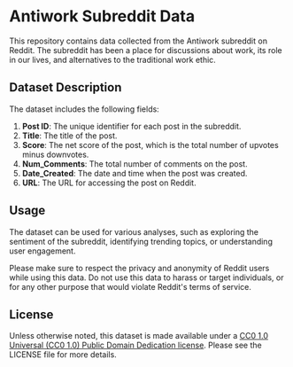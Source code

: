 # Antiwork Subreddit Data

This repository contains data collected from the Antiwork subreddit on Reddit. The subreddit has been a place for discussions about work, its role in our lives, and alternatives to the traditional work ethic.

## Dataset Description

The dataset includes the following fields:

1. **Post ID**: The unique identifier for each post in the subreddit.
2. **Title**: The title of the post.
3. **Score**: The net score of the post, which is the total number of upvotes minus downvotes.
4. **Num_Comments**: The total number of comments on the post.
5. **Date_Created**: The date and time when the post was created.
6. **URL**: The URL for accessing the post on Reddit.

## Usage

The dataset can be used for various analyses, such as exploring the sentiment of the subreddit, identifying trending topics, or understanding user engagement.

Please make sure to respect the privacy and anonymity of Reddit users while using this data. Do not use this data to harass or target individuals, or for any other purpose that would violate Reddit's terms of service.

## License

Unless otherwise noted, this dataset is made available under a [CC0 1.0 Universal (CC0 1.0) Public Domain Dedication license](https://creativecommons.org/publicdomain/zero/1.0/). Please see the LICENSE file for more details.
